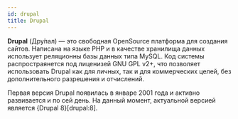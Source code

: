 ```yaml
---
id: drupal
title: Drupal
---
```


**Drupal** (Дру́пал) — это свободная OpenSource платформа для создания сайтов. Написана на языке PHP и в качестве хранилища данных использует реляционны базы данных типа MySQL. Код системы распростраянется под лиценизей GNU GPL v2+, что позволяет использовать Drupal как для личных, так и для коммерческих целей, без дополнительного разрешения и отчислений.

Первая версия Drupal появилась в январе 2001 года и активно развивается и по сей день. На данный момент, актуальной версией является {Drupal 8}[drupal:8].